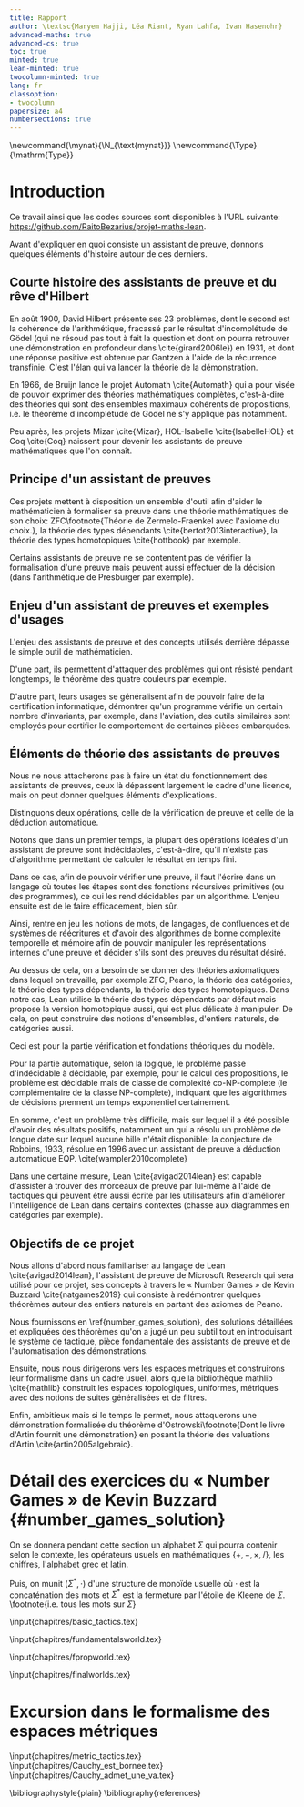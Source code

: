 ```yaml
---
title: Rapport
author: \textsc{Maryem Hajji, Léa Riant, Ryan Lahfa, Ivan Hasenohr} 
advanced-maths: true
advanced-cs: true
toc: true
minted: true
lean-minted: true
twocolumn-minted: true
lang: fr
classoption: 
- twocolumn
papersize: a4
numbersections: true
---
```


\newcommand{\mynat}{\N_{\text{mynat}}}
\newcommand{\Type}{\mathrm{Type}}

# Introduction

Ce travail ainsi que les codes sources sont disponibles à l'URL suivante: <https://github.com/RaitoBezarius/projet-maths-lean>.

Avant d'expliquer en quoi consiste un assistant de preuve, donnons quelques éléments d'histoire autour de ces derniers.

## Courte histoire des assistants de preuve et du rêve d'Hilbert

En août 1900, David Hilbert présente ses 23 problèmes, dont le second est la cohérence de l'arithmétique, fracassé par le résultat d'incomplétude de Gödel (qui ne résoud pas tout à fait la question et dont on pourra retrouver une démonstration en profondeur dans \cite{girard2006le}) en 1931, et dont une réponse positive est obtenue par Gantzen à l'aide de la récurrence transfinie. C'est l'élan qui va lancer la théorie de la démonstration.

En 1966, de Bruijn lance le projet Automath \cite{Automath} qui a pour visée de pouvoir exprimer des théories mathématiques complètes, c'est-à-dire des théories qui sont des ensembles maximaux cohérents de propositions, i.e. le théorème d'incomplétude de Gödel ne s'y applique pas notamment.

Peu après, les projets Mizar \cite{Mizar}, HOL-Isabelle \cite{IsabelleHOL} et Coq \cite{Coq} naissent pour devenir les assistants de preuve mathématiques que l'on connaît.

## Principe d'un assistant de preuves

Ces projets mettent à disposition un ensemble d'outil afin d'aider le mathématicien à formaliser sa preuve dans une théorie mathématiques de son choix: ZFC\footnote{Théorie de Zermelo-Fraenkel avec l'axiome du choix.}, la théorie des types dépendants \cite{bertot2013interactive}, la théorie des types homotopiques \cite{hottbook} par exemple.

Certains assistants de preuve ne se contentent pas de vérifier la formalisation d'une preuve mais peuvent aussi effectuer de la décision (dans l'arithmétique de Presburger par exemple).

## Enjeu d'un assistant de preuves et exemples d'usages

L'enjeu des assistants de preuve et des concepts utilisés derrière dépasse le simple outil de mathématicien.

D'une part, ils permettent d'attaquer des problèmes qui ont résisté pendant longtemps, le théorème des quatre couleurs par exemple.

D'autre part, leurs usages se généralisent afin de pouvoir faire de la certification informatique, démontrer qu'un programme vérifie un certain nombre d'invariants, par exemple, dans l'aviation, des outils similaires sont employés pour certifier le comportement de certaines pièces embarquées.

## Éléments de théorie des assistants de preuves

Nous ne nous attacherons pas à faire un état du fonctionnement des assistants de preuves, ceux là dépassent largement le cadre d'une licence, mais on peut donner quelques éléments d'explications.

Distinguons deux opérations, celle de la vérification de preuve et celle de la déduction automatique.

Notons que dans un premier temps, la plupart des opérations idéales d'un assistant de preuve sont indécidables, c'est-à-dire, qu'il n'existe pas d'algorithme permettant de calculer le résultat en temps fini.

Dans ce cas, afin de pouvoir vérifier une preuve, il faut l'écrire dans un langage où toutes les étapes sont des fonctions récursives primitives (ou des programmes), ce qui les rend décidables par un algorithme. L'enjeu ensuite est de le faire efficacement, bien sûr.

Ainsi, rentre en jeu les notions de mots, de langages, de confluences et de systèmes de réécritures et d'avoir des algorithmes de bonne complexité temporelle et mémoire afin de pouvoir manipuler les représentations internes d'une preuve et décider s'ils sont des preuves du résultat désiré.

Au dessus de cela, on a besoin de se donner des théories axiomatiques dans lequel on travaille, par exemple ZFC, Peano, la théorie des catégories, la théorie des types dépendants, la théorie des types homotopiques. Dans notre cas, Lean utilise la théorie des types dépendants par défaut mais propose la version homotopique aussi, qui est plus délicate à manipuler. De cela, on peut construire des notions d'ensembles, d'entiers naturels, de catégories aussi.

Ceci est pour la partie vérification et fondations théoriques du modèle.

Pour la partie automatique, selon la logique, le problème passe d'indécidable à décidable, par exemple, pour le calcul des propositions, le problème est décidable mais de classe de complexité co-NP-complete (le complémentaire de la classe NP-complete), indiquant que les algorithmes de décisions prennent un temps exponentiel certainement.

En somme, c'est un problème très difficile, mais sur lequel il a été possible d'avoir des résultats positifs, notamment un qui a résolu un problème de longue date sur lequel aucune bille n'était disponible: la conjecture de Robbins, 1933, résolue en 1996 avec un assistant de preuve à déduction automatique EQP. \cite{wampler2010complete}

Dans une certaine mesure, Lean \cite{avigad2014lean} est capable d'assister à trouver des morceaux de preuve par lui-même à l'aide de tactiques qui peuvent être aussi écrite par les utilisateurs afin d'améliorer l'intelligence de Lean dans certains contextes (chasse aux diagrammes en catégories par exemple).

## Objectifs de ce projet

Nous allons d'abord nous familiariser au langage de Lean \cite{avigad2014lean}, l'assistant de preuve de Microsoft Research qui sera utilisé pour ce projet, ses concepts à travers le « Number Games » de Kevin Buzzard \cite{natgames2019} qui consiste à redémontrer quelques théorèmes autour des entiers naturels en partant des axiomes de Peano.

Nous fournissons en \ref{number_games_solution}, des solutions détaillées et expliquées des théorèmes qu'on a jugé un peu subtil tout en introduisant le système de tactique, pièce fondamentale des assistants de preuve et de l'automatisation des démonstrations.

Ensuite, nous nous dirigerons vers les espaces métriques et construirons leur formalisme dans un cadre usuel, alors que la bibliothèque mathlib \cite{mathlib} construit les espaces topologiques, uniformes, métriques avec des notions de suites généralisées et de filtres.

Enfin, ambitieux mais si le temps le permet, nous attaquerons une démonstration formalisée du théorème d'Ostrowski\footnote{Dont le livre d'Artin fournit une démonstration} en posant la théorie des valuations d'Artin \cite{artin2005algebraic}.

# Détail des exercices du « Number Games » de Kevin Buzzard {#number_games_solution}

On se donnera pendant cette section un alphabet $\Sigma$ qui pourra contenir selon le contexte, les opérateurs usuels en mathématiques $\{ +, -, \times, / \}$, les chiffres, l'alphabet grec et latin.

Puis, on munit $(\Sigma^{*}, \cdot)$ d'une structure de monoïde usuelle où $\cdot$ est la concaténation des mots et $\Sigma^{*}$ est la fermeture par l'étoile de Kleene de $\Sigma$. \footnote{i.e. tous les mots sur $\Sigma$}

<!-- Tactiques de bases -->
\input{chapitres/basic_tactics.tex}
<!-- Chapitre de Maryem (Premiers Mondes) -->
\input{chapitres/fundamentalsworld.tex}
<!-- Chapitre de Ivan (Mondes Intermédiaires) -->
\input{chapitres/fpropworld.tex}
<!-- Chapitre de Léa (Mondes Finaux) -->
\input{chapitres/finalworlds.tex}

# Excursion dans le formalisme des espaces métriques

\input{chapitres/metric_tactics.tex}
\input{chapitres/Cauchy_est_bornee.tex}
\input{chapitres/Cauchy_admet_une_va.tex}

\bibliographystyle{plain}
\bibliography{references}
